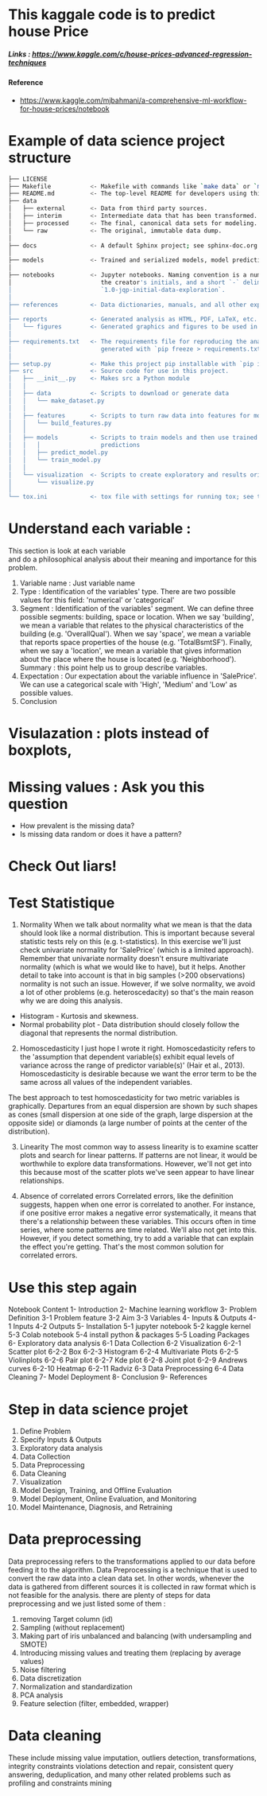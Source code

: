 # This kaggale code is to predict house Price 

##### Links : https://www.kaggle.com/c/house-prices-advanced-regression-techniques

#### Reference 
- https://www.kaggle.com/mjbahmani/a-comprehensive-ml-workflow-for-house-prices/notebook


# Example of data science project structure 

```sh
├── LICENSE
├── Makefile           <- Makefile with commands like `make data` or `make train`
├── README.md          <- The top-level README for developers using this project.
├── data
│   ├── external       <- Data from third party sources.
│   ├── interim        <- Intermediate data that has been transformed.
│   ├── processed      <- The final, canonical data sets for modeling.
│   └── raw            <- The original, immutable data dump.
│
├── docs               <- A default Sphinx project; see sphinx-doc.org for details
│
├── models             <- Trained and serialized models, model predictions, or model summaries
│
├── notebooks          <- Jupyter notebooks. Naming convention is a number (for ordering),
│                         the creator's initials, and a short `-` delimited description, e.g.
│                         `1.0-jqp-initial-data-exploration`.
│
├── references         <- Data dictionaries, manuals, and all other explanatory materials.
│
├── reports            <- Generated analysis as HTML, PDF, LaTeX, etc.
│   └── figures        <- Generated graphics and figures to be used in reporting
│
├── requirements.txt   <- The requirements file for reproducing the analysis environment, e.g.
│                         generated with `pip freeze > requirements.txt`
│
├── setup.py           <- Make this project pip installable with `pip install -e`
├── src                <- Source code for use in this project.
│   ├── __init__.py    <- Makes src a Python module
│   │
│   ├── data           <- Scripts to download or generate data
│   │   └── make_dataset.py
│   │
│   ├── features       <- Scripts to turn raw data into features for modeling
│   │   └── build_features.py
│   │
│   ├── models         <- Scripts to train models and then use trained models to make
│   │   │                 predictions
│   │   ├── predict_model.py
│   │   └── train_model.py
│   │
│   └── visualization  <- Scripts to create exploratory and results oriented visualizations
│       └── visualize.py
│
└── tox.ini            <- tox file with settings for running tox; see tox.testrun.org
```

# Understand each variable : 
This section is look at each variable <br/>
and do a philosophical analysis about their meaning and importance for this problem.

1. Variable name : 
Just variable name 
2. Type : 
Identification of the variables' type. There are two possible values for this field: 'numerical' or 'categorical'
3. Segment :
 Identification of the variables' segment. We can define three possible segments: building, space or location. 
 When we say 'building', we mean a variable that relates to the physical characteristics of the building 
 (e.g. 'OverallQual'). When we say 'space', we mean a variable that reports space properties of the house 
 (e.g. 'TotalBsmtSF'). Finally, when we say a 'location', we mean a variable that gives information about the place 
 where the house is located (e.g. 'Neighborhood').
 Summary : this point help us to group describe variables. 
4. Expectation :
Our expectation about the variable influence in 'SalePrice'. We can use a categorical scale with 'High', 
'Medium' and 'Low' as possible values. 
5. Conclusion


# Visulazation : plots instead of boxplots,
 
 
# Missing values : Ask you this question 

- How prevalent is the missing data?
- Is missing data random or does it have a pattern?

# Check Out liars!


# Test Statistique

1. Normality
When we talk about normality what we mean is that the data should look like a normal distribution. This is important because several statistic tests rely on this (e.g. t-statistics). In this exercise we'll just check univariate normality for 'SalePrice' (which is a limited approach). Remember that univariate normality doesn't ensure multivariate normality (which is what we would like to have), but it helps. Another detail to take into account is that in big samples (>200 observations) normality is not such an issue. However, if we solve normality, we avoid a lot of other problems (e.g. heteroscedacity) so that's the main reason why we are doing this analysis.

- Histogram - Kurtosis and skewness. 
- Normal probability plot - Data distribution should closely follow the diagonal that represents the normal distribution.

2. Homoscedasticity
I just hope I wrote it right. Homoscedasticity refers to the 'assumption that dependent variable(s) exhibit equal levels of variance across the range of predictor variable(s)' (Hair et al., 2013). Homoscedasticity is desirable because we want the error term to be the same across all values of the independent variables.

The best approach to test homoscedasticity for two metric variables is graphically. Departures from an equal dispersion are shown by such shapes as cones (small dispersion at one side of the graph, large dispersion at the opposite side) or diamonds (a large number of points at the center of the distribution).

3. Linearity
The most common way to assess linearity is to examine scatter plots and search for linear patterns. If patterns are not linear, it would be worthwhile to explore data transformations. However, we'll not get into this because most of the scatter plots we've seen appear to have linear relationships.

4. Absence of correlated errors
Correlated errors, like the definition suggests, happen when one error is correlated to another. For instance, if one positive error makes a negative error systematically, it means that there's a relationship between these variables. This occurs often in time series, where some patterns are time related. We'll also not get into this. However, if you detect something, try to add a variable that can explain the effect you're getting. That's the most common solution for correlated errors.


# Use this step again 
Notebook Content
1- Introduction
2- Machine learning workflow
3- Problem Definition
3-1 Problem feature
3-2 Aim
3-3 Variables
4- Inputs & Outputs
4-1 Inputs
4-2 Outputs
5- Installation
5-1 jupyter notebook
5-2 kaggle kernel
5-3 Colab notebook
5-4 install python & packages
5-5 Loading Packages
6- Exploratory data analysis
6-1 Data Collection
6-2 Visualization
6-2-1 Scatter plot
6-2-2 Box
6-2-3 Histogram
6-2-4 Multivariate Plots
6-2-5 Violinplots
6-2-6 Pair plot
6-2-7 Kde plot
6-2-8 Joint plot
6-2-9 Andrews curves
6-2-10 Heatmap
6-2-11 Radviz
6-3 Data Preprocessing
6-4 Data Cleaning
7- Model Deployment
8- Conclusion
9- References


# Step in data science projet 
1. Define Problem
2. Specify Inputs & Outputs
3. Exploratory data analysis
4. Data Collection
5. Data Preprocessing
6. Data Cleaning
7. Visualization
8. Model Design, Training, and Offline Evaluation
9. Model Deployment, Online Evaluation, and Monitoring
10. Model Maintenance, Diagnosis, and Retraining


# Data preprocessing 

Data preprocessing refers to the transformations applied to our data before feeding it to the algorithm.
Data Preprocessing is a technique that is used to convert the raw data into a clean data set. In other words, whenever the data is gathered from different sources it is collected in raw format which is not feasible for the analysis. there are plenty of steps for data preprocessing and we just listed some of them :

1. removing Target column (id)
2. Sampling (without replacement)
3. Making part of iris unbalanced and balancing (with undersampling and SMOTE)
4. Introducing missing values and treating them (replacing by average values)
5. Noise filtering
6. Data discretization
7. Normalization and standardization
8. PCA analysis
9. Feature selection (filter, embedded, wrapper)

# Data cleaning 
These include missing value imputation, outliers detection, transformations, integrity constraints violations detection and repair, consistent query answering, deduplication, and many other related problems such as profiling and constraints mining










